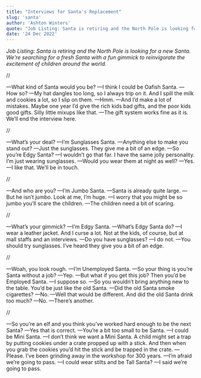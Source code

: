 ```yaml
---
title: "Interviews for Santa's Replacement"
slug: 'santa'
author: 'Ashton Winters'
quote: "Job Listing: Santa is retiring and the North Pole is looking for a new Santa. We're searching for a fresh Santa with a fun gimmick to reinvigorate the excitement of children around the world."
date: '24 Dec 2022'
---
```


*Job Listing: Santa is retiring and the North Pole is looking for a new Santa. We're searching for a fresh Santa with a fun gimmick to reinvigorate the excitement of children around the world.*

//

—What kind of Santa would you be?
—I think I could be Oafish Santa.
—How so?
—My hat dangles too long, so I always trip on it. And I spill the milk and cookies a lot, so I slip on them.
—Hmm.
—And I’d make a lot of mistakes. Maybe one year I’d give the rich kids bad gifts, and the poor kids good gifts. Silly little mixups like that.
—The gift system works fine as it is. We’ll end the interview here.

//

—What’s your deal?
—I’m Sunglasses Santa.
—Anything else to make you stand out?
—Just the sunglasses. They give me a bit of an edge.
—So you’re Edgy Santa?
—I wouldn’t go that far. I have the same jolly personality. I’m just wearing sunglasses.
—Would you wear them at night as well?
—Yes.
—I like that. We’ll be in touch.

//

—And who are you?
—I’m Jumbo Santa.
—Santa is already quite large.
—But he isn’t jumbo. Look at me, I’m huge.
—I worry that you might be so jumbo you’ll scare the children.
—The children need a bit of scaring.

//

—What’s your gimmick?
—I’m Edgy Santa.
—What’s Edgy Santa do?
—I wear a leather jacket. And I curse a lot. Not at the kids, of course, but at mall staffs and an interviews.
—Do you have sunglasses?
—I do not.
—You should try sunglasses. I’ve heard they give you a bit of an edge.

//

—Woah, you look rough.
—I’m Unemployed Santa.
—So your thing is you’re Santa without a job?
—Yep.
—But what if you get this job? Then you’d be Employed Santa.
—I suppose so.
—So you wouldn’t bring anything new to the table. You’d be just like the old Santa.
—Did the old Santa smoke cigarettes?
—No.
—Well that would be different. And did the old Santa drink too much?
—No.
—There’s another.

//

—So you’re an elf and you think you’ve worked hard enough to be the next Santa?
—Yes that is correct.
—You’re a bit too small to be Santa.
—I could be Mini Santa.
—I don’t think we want a Mini Santa. A child might set a trap by putting cookies under a crate propped up with a stick. And then when you grab the cookies you’d hit the stick and be trapped in the crate.
—Please. I’ve been grinding away in the workshop for 300 years.
—I’m afraid we’re going to pass.
—I could wear stilts and be Tall Santa?
—I said we’re going to pass.
